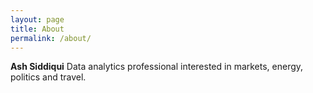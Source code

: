 ```yaml
---
layout: page
title: About
permalink: /about/
---
```


**Ash Siddiqui**
Data analytics professional interested in markets, energy, politics and travel. 
